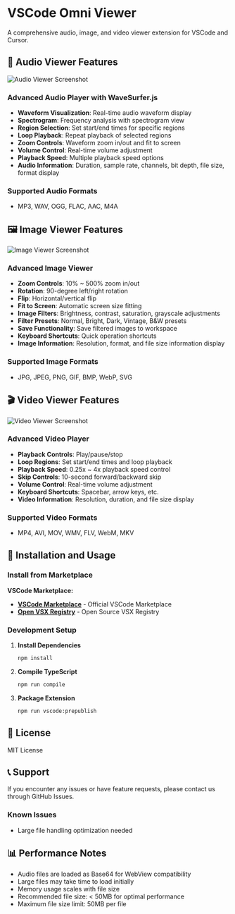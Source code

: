 # VSCode Omni Viewer

A comprehensive audio, image, and video viewer extension for VSCode and Cursor.

## 🎵 Audio Viewer Features

![Audio Viewer Screenshot](https://eyedealisty-website.web.app/img/omniviewer/audio-screenshot.jpg)

### Advanced Audio Player with WaveSurfer.js
- **Waveform Visualization**: Real-time audio waveform display
- **Spectrogram**: Frequency analysis with spectrogram view
- **Region Selection**: Set start/end times for specific regions
- **Loop Playback**: Repeat playback of selected regions
- **Zoom Controls**: Waveform zoom in/out and fit to screen
- **Volume Control**: Real-time volume adjustment
- **Playback Speed**: Multiple playback speed options
- **Audio Information**: Duration, sample rate, channels, bit depth, file size, format display

### Supported Audio Formats
- MP3, WAV, OGG, FLAC, AAC, M4A

## 🖼️ Image Viewer Features

![Image Viewer Screenshot](https://eyedealisty-website.web.app/img/omniviewer/image-screenshot.jpg)

### Advanced Image Viewer
- **Zoom Controls**: 10% ~ 500% zoom in/out
- **Rotation**: 90-degree left/right rotation
- **Flip**: Horizontal/vertical flip
- **Fit to Screen**: Automatic screen size fitting
- **Image Filters**: Brightness, contrast, saturation, grayscale adjustments
- **Filter Presets**: Normal, Bright, Dark, Vintage, B&W presets
- **Save Functionality**: Save filtered images to workspace
- **Keyboard Shortcuts**: Quick operation shortcuts
- **Image Information**: Resolution, format, and file size information display

### Supported Image Formats
- JPG, JPEG, PNG, GIF, BMP, WebP, SVG

## 🎬 Video Viewer Features

![Video Viewer Screenshot](https://eyedealisty-website.web.app/img/omniviewer/video-screenshot.jpg)

### Advanced Video Player
- **Playback Controls**: Play/pause/stop
- **Loop Regions**: Set start/end times and loop playback
- **Playback Speed**: 0.25x ~ 4x playback speed control
- **Skip Controls**: 10-second forward/backward skip
- **Volume Control**: Real-time volume adjustment
- **Keyboard Shortcuts**: Spacebar, arrow keys, etc.
- **Video Information**: Resolution, duration, and file size display

### Supported Video Formats
- MP4, AVI, MOV, WMV, FLV, WebM, MKV

## 🚀 Installation and Usage

### Install from Marketplace

**VSCode Marketplace:**

- **[VSCode Marketplace](https://marketplace.visualstudio.com/items?itemName=battlecook.vscode-omni-viewer)** - Official VSCode Marketplace
- **[Open VSX Registry](https://open-vsx.org/extension/battlecook/omni-viewer)** - Open Source VSX Registry

### Development Setup

1. **Install Dependencies**
   ```bash
   npm install
   ```

2. **Compile TypeScript**
   ```bash
   npm run compile
   ```

3. **Package Extension**
   ```bash
   npm run vscode:prepublish
   ```


## 📝 License

MIT License

## 📞 Support

If you encounter any issues or have feature requests, please contact us through GitHub Issues.


### Known Issues
- Large file handling optimization needed

## 📊 Performance Notes

- Audio files are loaded as Base64 for WebView compatibility
- Large files may take time to load initially
- Memory usage scales with file size
- Recommended file size: < 50MB for optimal performance
- Maximum file size limit: 50MB per file